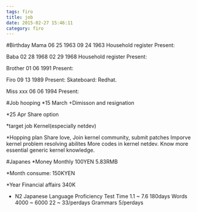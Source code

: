 ```yaml
---
tags: firo
title: job
date: 2015-02-27 15:46:11
category: firo
---
```


#Birthday
Mama
06 25 1963
09 24 1963 Household register
Present:

Baba
02 28 1968
02 29 1968 Household register
Present:

Brother
01 06 1991
Present:

Firo
09 13 1989
Present: Skateboard: Redhat.

Miss xxx
06 06 1994
Present:

#Job hooping
*15 March +Dimisson and resignation

*25 Apr Share option

*target job
Kernel(especially netdev)

*Hopping plan
Share love, Join kernel community, submit patches
Imporve kernel problem resolving abilites
More codes in kernel netdev.
Know more essential generic kernel knowledge.

#Japanes
*Money Monthly
100YEN			5.83RMB

*Month consume:
150KYEN

*Year Financial affairs
340K

* N2 Japanese Language Proficiency Test
Time 1.1 ~ 7.6				180days
Words 4000 ~ 6000			22 ~ 33/perdays
Grammars					5/perdays

